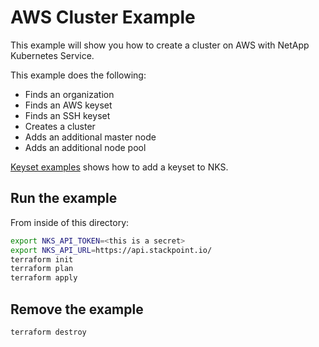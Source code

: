 # AWS Cluster Example

This example will show you how to create a cluster on AWS with NetApp Kubernetes Service.

This example does the following:

- Finds an organization
- Finds an AWS keyset
- Finds an SSH keyset
- Creates a cluster
- Adds an additional master node
- Adds an additional node pool

[Keyset examples](/examples/keysets) shows how to add a keyset to NKS.

## Run the example

From inside of this directory:

```bash
export NKS_API_TOKEN=<this is a secret>
export NKS_API_URL=https://api.stackpoint.io/
terraform init
terraform plan
terraform apply
```

## Remove the example

```bash
terraform destroy
```
